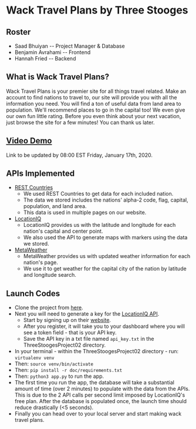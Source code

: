 # Wack Travel Plans by Three Stooges

## Roster
* Saad Bhuiyan -- Project Manager & Database
* Benjamin Avrahami -- Frontend
* Hannah Fried -- Backend

## What is Wack Travel Plans?
Wack Travel Plans is your premier site for all things travel related. 
Make an account to find nations to travel to, our site will provide you with all the information you need.
You will find a ton of useful data from land area to population.
We'll recommend places to go in the capital too!
We even give our own fun little rating.
Before you even think about your next vacation, just browse the site for a few minutes! 
You can thank us later.

## [Video Demo](https://www.youtube.com/watch?v=Iwuy4hHO3YQ)
Link to be updated by 08:00 EST Friday, January 17th, 2020.

## APIs Implemented
- [REST Countries](https://docs.google.com/document/d/1aQRi7FIILs_x3RE5i65KHuuy49Rt05ZqERKqZjOGiJw/edit)
    - We used REST Countries to get data for each included nation.
    - The data we stored includes the nations' alpha-2 code, flag, capital, population, and land area.
    - This data is used in multiple pages on our website.
- [LocationIQ](https://docs.google.com/document/d/1i6Zl1cfnEr_u9oqvk1XbwJWGMqf8Vp2IdQzUf2InGek/edit)
    - LocationIQ provides us with the latitude and longitude for each nation's capital and center point.
    - We also used the API to generate maps with markers using the data we stored.
- [MetaWeather](https://docs.google.com/document/d/18uyXB5XPFQoGFJpoa2yQvRPhevc3HaBU4kO-OYN-ieY/edit#heading=h.3zf63kd5qt0p)
    - MetaWeather provides us with updated weather information for each nation's page.
    - We use it to get weather for the capital city of the nation by latitude and longitude search.

## Launch Codes
- Clone the project from [here](https://github.com/saadbhuiyan0/ThreeStoogesProject02).
- Next you will need to generate a key for the [LocationIQ API](doc/411_locationiq.pdf).
    - Start by signing up on their [website](https://locationiq.com/register).
    - After you register, it will take you to your dashboard where you will see a token field - that is your API key.
    - Save the API key in a txt file named `api_key.txt` in the ThreeStoogesProject02 directory.
- In your terminal - within the ThreeStoogesProject02 directory - run: `virtualenv venv`
- Then: `source venv/bin/activate`
- Then: `pip install -r doc/requirements.txt`
- Then: `python3 app.py` to run the app.
- The first time you run the app, the database will take a substantial amount of time (over 2 minutes) to populate with the data from the APIs. This is due to the 2 API calls per second limit imposed by LocationIQ's free plan. After the database is populated once, the launch time should reduce drastically (<5 seconds).
- Finally you can head over to your local server and start making wack travel plans.
